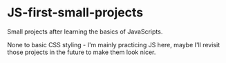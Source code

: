 # JS-first-small-projects
Small projects after learning the basics of JavaScripts.

None to basic CSS styling - I'm mainly practicing JS here, maybe I'll revisit those projects in the future to make them look nicer. 
